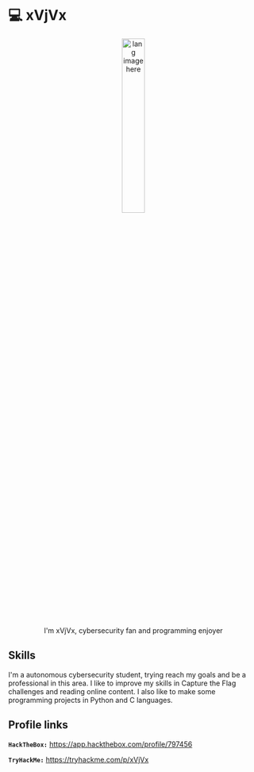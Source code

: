 # :computer: xVjVx

<p align="center"><img width="30%" src="https://github.com/alansmathew/alansmathew/raw/master/lang.gif" alt="lang image here" /></p>

<p align="center"> I'm xVjVx, cybersecurity fan and programming enjoyer</p>

## Skills

I'm a autonomous cybersecurity student, trying reach my goals and be a professional in this area. I like to improve my skills in Capture the Flag challenges and reading online content. I also like to make some programming projects in Python and C languages.

## Profile links

**`HackTheBox:`** https://app.hackthebox.com/profile/797456

**`TryHackMe:`** https://tryhackme.com/p/xVjVx